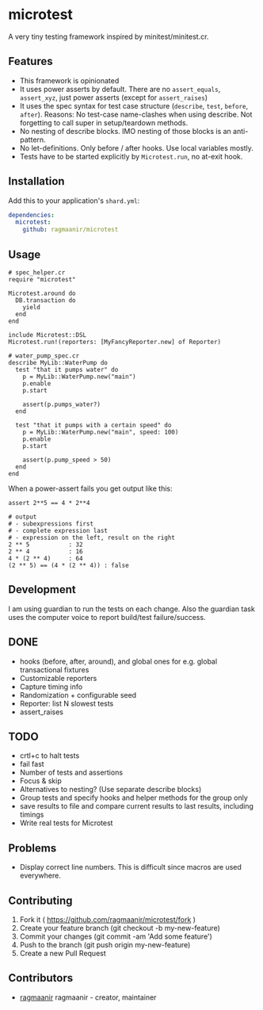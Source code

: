 # microtest

A very tiny testing framework inspired by minitest/minitest.cr.

## Features

- This framework is opinionated
- It uses power asserts by default. There are no `assert_equals`, `assert_xyz`, just power asserts (except for `assert_raises`)
- It uses the spec syntax for test case structure (`describe`, `test`, `before`, `after`). Reasons: No test-case name-clashes when using describe. Not forgetting to call super in setup/teardown methods.
- No nesting of describe blocks. IMO nesting of those blocks is an anti-pattern.
- No let-definitions. Only before / after hooks. Use local variables mostly.
- Tests have to be started explicitly by `Microtest.run`, no at-exit hook.

## Installation


Add this to your application's `shard.yml`:

```yaml
dependencies:
  microtest:
    github: ragmaanir/microtest
```


## Usage


```crystal
# spec_helper.cr
require "microtest"

Microtest.around do
  DB.transaction do
    yield
  end
end

include Microtest::DSL
Microtest.run!(reporters: [MyFancyReporter.new] of Reporter)

# water_pump_spec.cr
describe MyLib::WaterPump do
  test "that it pumps water" do
    p = MyLib::WaterPump.new("main")
    p.enable
    p.start

    assert(p.pumps_water?)
  end

  test "that it pumps with a certain speed" do
    p = MyLib::WaterPump.new("main", speed: 100)
    p.enable
    p.start

    assert(p.pump_speed > 50)
  end
end
```

When a power-assert fails you get output like this:

```crystal
assert 2**5 == 4 * 2**4

# output
# - subexpressions first
# - complete expression last
# - expression on the left, result on the right
2 ** 5           : 32
2 ** 4           : 16
4 * (2 ** 4)     : 64
(2 ** 5) == (4 * (2 ** 4)) : false
```


## Development

I am using guardian to run the tests on each change. Also the guardian task uses
the computer voice to report build/test failure/success.

## DONE

- hooks (before, after, around), and global ones for e.g. global transactional fixtures
- Customizable reporters
- Capture timing info
- Randomization + configurable seed
- Reporter: list N slowest tests
- assert_raises

## TODO

- crtl+c to halt tests
- fail fast
- Number of tests and assertions
- Focus & skip
- Alternatives to nesting? (Use separate describe blocks)
- Group tests and specify hooks and helper methods for the group only
- save results to file and compare current results to last results, including timings
- Write real tests for Microtest

## Problems

- Display correct line numbers. This is difficult since macros are used everywhere.

## Contributing

1. Fork it ( https://github.com/ragmaanir/microtest/fork )
2. Create your feature branch (git checkout -b my-new-feature)
3. Commit your changes (git commit -am 'Add some feature')
4. Push to the branch (git push origin my-new-feature)
5. Create a new Pull Request

## Contributors

- [ragmaanir](https://github.com/ragmaanir) ragmaanir - creator, maintainer
